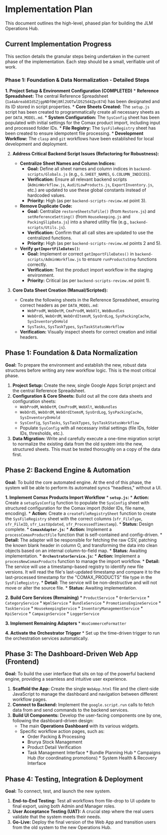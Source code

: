 # Implementation Plan

This document outlines the high-level, phased plan for building the JLM Operations Hub.

## Current Implementation Progress

This section details the granular steps being undertaken in the current phase of the implementation. Each step should be a small, verifiable unit of work.

### Phase 1: Foundation & Data Normalization - Detailed Steps

**1. Project Setup & Environment Configuration (COMPLETED)**
    *   **Reference Spreadsheet:** The central Reference Spreadsheet (`1a4aAreab8IdSZjgpNDf0Wj8Rl2UOTwlD525d4Zpc874`) has been designated and its ID stored in script properties.
    *   **Core Sheets Created:** The `setup.js` script has been created to programmatically create all necessary sheets as per `DATA_MODEL.md`.
    *   **System Configuration:** The `SysConfig` sheet has been populated with initial settings for the Comax product import, including input and processed folder IDs.
    *   **File Registry:** The `SysFileRegistry` sheet has been created to ensure idempotent file processing.
    *   **Development Workflow:** The `clasp` and `git` workflows have been established for local development and deployment.

2.  **Address Critical Backend Script Issues (Refactoring for Robustness):**
    *   **Centralize Sheet Names and Column Indices:**
        *   **Goal:** Define all sheet names and column indices in `backend-scripts/Globals.js` (e.g., `G.SHEET_NAMES`, `G.COLUMN_INDICES`).
        *   **Verification:** Ensure all relevant backend scripts (`AdminWorkflow.js`, `AuditLowProducts.js`, `ExportInventory.js`, etc.) are updated to use these global constants instead of hardcoded values.
        *   **Priority:** High (as per `backend-scripts-review.md` point 3).
    *   **Remove Duplicate Code:**
        *   **Goal:** Centralize `restoreSheetsToFile()` (from `Restore.js`) and `setReferenceSetting()` (from `Housekeeping.js` and `PackingSlipData.js`) into a shared utility file (e.g., `backend-scripts/Utils.js`).
        *   **Verification:** Confirm that all call sites are updated to use the centralized functions.
        *   **Priority:** High (as per `backend-scripts-review.md` points 2 and 5).
    *   **Verify `getImportFileDates()`:**
        *   **Goal:** Implement or correct `getImportFileDates()` in `backend-scripts/AdminWorkflow.js` to ensure `runProductsStep` functions correctly.
        *   **Verification:** Test the product import workflow in the staging environment.
        *   **Priority:** Critical (as per `backend-scripts-review.md` point 1).

3.  **Core Data Sheet Creation (Manual/Scripted):**
    *   Create the following sheets in the Reference Spreadsheet, ensuring correct headers as per `DATA_MODEL.md`:
        *   `WebProdM`, `WebDetM`, `CmxProdM`, `WebXlt`, `WebBundles`
        *   `WebOrdS`, `WebOrdM`, `WebOrdItemsM`, `SysOrdLog`, `SysPackingCache`, `SysInventoryOnHold`
        *   `SysTasks`, `SysTaskTypes`, `SysTaskStatusWorkflow`
    *   **Verification:** Visually inspect sheets for correct creation and initial headers.

## Phase 1: Foundation & Data Normalization

**Goal:** To prepare the environment and establish the new, robust data structures before writing any new workflow logic. This is the most critical phase.

1.  **Project Setup:** Create the new, single Google Apps Script project and the central Reference Spreadsheet.
2.  **Configuration & Core Sheets:** Build out all the core data sheets and configuration sheets:
    *   `WebProdM`, `WebDetM`, `CmxProdM`, `WebXlt`, `WebBundles`
    *   `WebOrdS`, `WebOrdM`, `WebOrdItemsM`, `SysOrdLog`, `SysPackingCache`, `SysInventoryOnHold`
    *   `SysConfig`, `SysTasks`, `SysTaskTypes`, `SysTaskStatusWorkflow`
    *   Populate `SysConfig` with all necessary initial settings (file IDs, folder IDs, thresholds, etc.).
3.  **Data Migration:** Write and carefully execute a one-time migration script to normalize the existing data from the old system into the new, structured sheets. This must be tested thoroughly on a copy of the data first.

## Phase 2: Backend Engine & Automation

**Goal:** To build the core automated engine. At the end of this phase, the system will be able to perform its automated syncs "headless," without a UI.

**1. Implement Comax Products Import Workflow**
    *   **`setup.js`:**
        *   **Action:** Create a `setupSysConfig` function to populate the `SysConfig` sheet with structured configuration for the Comax import (folder IDs, file name, encoding).
        *   **Action:** Create a `createFileRegistrySheet` function to create the `SysFileRegistry` sheet with the correct columns (`sfr_FileType`, `sfr_FileID`, `sfr_LastUpdated`, `sfr_ProcessedTimestamp`).
        *   **Status:** Design complete.
    *   **`ComaxAdapter.js`:**
        *   **Action:** Implement a `processComaxProductFile` function that is self-contained and config-driven.
        *   **Detail:** The adapter will be responsible for fetching the raw CSV, patching the known blank header in column O, and transforming the data into clean objects based on an internal column-to-field map.
        *   **Status:** Awaiting implementation.
    *   **`OrchestratorService.js`:**
        *   **Action:** Implement a `processNewComaxProducts` function to manage the import workflow.
        *   **Detail:** The service will use a timestamp-based registry to identify new file versions. It will read the file's last-updated timestamp and compare it to the last-processed timestamp for the "COMAX_PRODUCTS" file type in the `SysFileRegistry`.
        *   **Detail:** The service will be non-destructive and will not move or alter the source file.
        *   **Status:** Awaiting implementation.

**2. Build Core Services (Remaining)**
    *   `ProductService`
    *   `OrderService`
    *   `CategoryService`
    *   `WpmlService`
    *   `BundleService`
    *   `PromotionsEngineService`
    *   `TaskService`
    *   `HousekeepingService`
    *   `InventoryManagementService`
    *   `KpiService`
    *   `CampaignService`
    *   `LoggerService`

**3. Implement Remaining Adapters**
    *   `WooCommerceFormatter`

**4. Activate the Orchestrator Trigger**
    *   Set up the time-driven trigger to run the orchestration services automatically.

## Phase 3: The Dashboard-Driven Web App (Frontend)

**Goal:** To build the user interface that sits on top of the powerful backend engine, providing a seamless and intuitive user experience.

1.  **Scaffold the App:** Create the single `WebApp.html` file and the client-side JavaScript to manage the dashboard and navigation between different workflow pages.
2.  **Connect to Backend:** Implement the `google.script.run` calls to fetch data from and send commands to the backend services.
3.  **Build UI Components:** Develop the user-facing components one by one, following the dashboard-driven design:
    *   The main **Operations Dashboard** with its various widgets.
    *   Specific workflow action pages, such as:
        *   Order Packing & Processing
        *   Brurya Stock Management
        *   Product Detail Verification
        *   Task Management Interface
                *   Bundle Planning Hub
                *   Campaigns Hub (for coordinating promotions)
                *   System Health & Recovery Interface

## Phase 4: Testing, Integration & Deployment

**Goal:** To connect, test, and launch the new system.

1.  **End-to-End Testing:** Test all workflows from file-drop to UI update to final export, using both Admin and Manager roles.
2.  **User Acceptance Testing (UAT):** A crucial step where the real users validate that the system meets their needs.
3.  **Go-Live:** Deploy the final version of the Web App and transition users from the old system to the new Operations Hub.
